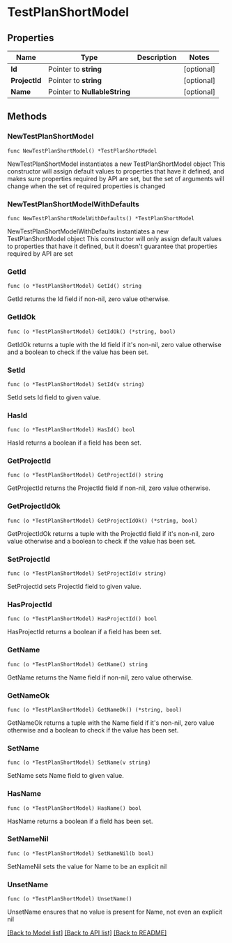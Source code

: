 # TestPlanShortModel

## Properties

Name | Type | Description | Notes
------------ | ------------- | ------------- | -------------
**Id** | Pointer to **string** |  | [optional] 
**ProjectId** | Pointer to **string** |  | [optional] 
**Name** | Pointer to **NullableString** |  | [optional] 

## Methods

### NewTestPlanShortModel

`func NewTestPlanShortModel() *TestPlanShortModel`

NewTestPlanShortModel instantiates a new TestPlanShortModel object
This constructor will assign default values to properties that have it defined,
and makes sure properties required by API are set, but the set of arguments
will change when the set of required properties is changed

### NewTestPlanShortModelWithDefaults

`func NewTestPlanShortModelWithDefaults() *TestPlanShortModel`

NewTestPlanShortModelWithDefaults instantiates a new TestPlanShortModel object
This constructor will only assign default values to properties that have it defined,
but it doesn't guarantee that properties required by API are set

### GetId

`func (o *TestPlanShortModel) GetId() string`

GetId returns the Id field if non-nil, zero value otherwise.

### GetIdOk

`func (o *TestPlanShortModel) GetIdOk() (*string, bool)`

GetIdOk returns a tuple with the Id field if it's non-nil, zero value otherwise
and a boolean to check if the value has been set.

### SetId

`func (o *TestPlanShortModel) SetId(v string)`

SetId sets Id field to given value.

### HasId

`func (o *TestPlanShortModel) HasId() bool`

HasId returns a boolean if a field has been set.

### GetProjectId

`func (o *TestPlanShortModel) GetProjectId() string`

GetProjectId returns the ProjectId field if non-nil, zero value otherwise.

### GetProjectIdOk

`func (o *TestPlanShortModel) GetProjectIdOk() (*string, bool)`

GetProjectIdOk returns a tuple with the ProjectId field if it's non-nil, zero value otherwise
and a boolean to check if the value has been set.

### SetProjectId

`func (o *TestPlanShortModel) SetProjectId(v string)`

SetProjectId sets ProjectId field to given value.

### HasProjectId

`func (o *TestPlanShortModel) HasProjectId() bool`

HasProjectId returns a boolean if a field has been set.

### GetName

`func (o *TestPlanShortModel) GetName() string`

GetName returns the Name field if non-nil, zero value otherwise.

### GetNameOk

`func (o *TestPlanShortModel) GetNameOk() (*string, bool)`

GetNameOk returns a tuple with the Name field if it's non-nil, zero value otherwise
and a boolean to check if the value has been set.

### SetName

`func (o *TestPlanShortModel) SetName(v string)`

SetName sets Name field to given value.

### HasName

`func (o *TestPlanShortModel) HasName() bool`

HasName returns a boolean if a field has been set.

### SetNameNil

`func (o *TestPlanShortModel) SetNameNil(b bool)`

 SetNameNil sets the value for Name to be an explicit nil

### UnsetName
`func (o *TestPlanShortModel) UnsetName()`

UnsetName ensures that no value is present for Name, not even an explicit nil

[[Back to Model list]](../README.md#documentation-for-models) [[Back to API list]](../README.md#documentation-for-api-endpoints) [[Back to README]](../README.md)


